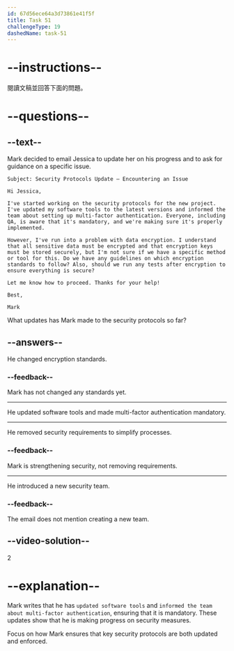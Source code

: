 ```yaml
---
id: 67d56ece64a3d73861e41f5f
title: Task 51
challengeType: 19
dashedName: task-51
---
```


<!-- READING -->

# --instructions--

閱讀文稿並回答下面的問題。

# --questions--

## --text--

Mark decided to email Jessica to update her on his progress and to ask for guidance on a specific issue.

`Subject: Security Protocols Update – Encountering an Issue`

`Hi Jessica,`

`I've started working on the security protocols for the new project. I've updated my software tools to the latest versions and informed the team about setting up multi-factor authentication. Everyone, including QA, is aware that it's mandatory, and we're making sure it's properly implemented.`

`However, I've run into a problem with data encryption. I understand that all sensitive data must be encrypted and that encryption keys must be stored securely, but I'm not sure if we have a specific method or tool for this. Do we have any guidelines on which encryption standards to follow? Also, should we run any tests after encryption to ensure everything is secure?`

`Let me know how to proceed. Thanks for your help!`

`Best,`

`Mark`

What updates has Mark made to the security protocols so far?

## --answers--

He changed encryption standards.

### --feedback--

Mark has not changed any standards yet.

---

He updated software tools and made multi-factor authentication mandatory.

---

He removed security requirements to simplify processes.

### --feedback--

Mark is strengthening security, not removing requirements.

---

He introduced a new security team.

### --feedback--

The email does not mention creating a new team.

## --video-solution--

2

# --explanation--

Mark writes that he has `updated software tools` and `informed the team about multi-factor authentication`, ensuring that it is mandatory. These updates show that he is making progress on security measures.

Focus on how Mark ensures that key security protocols are both updated and enforced.
